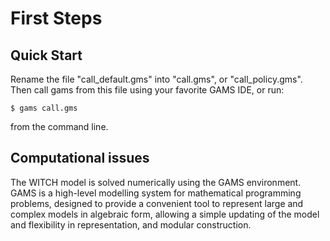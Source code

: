 # First Steps


## Quick Start



Rename the file "call_default.gms" into "call.gms", or "call_policy.gms".
Then call gams from this file using your favorite GAMS IDE, or run:

	$ gams call.gms

from the command line.
## Computational issues

The WITCH model is solved numerically using the GAMS environment.
GAMS is a high-level modelling system for mathematical programming problems,
designed to provide a convenient tool to represent large and complex models
in algebraic form, allowing a simple updating of the model and
flexibility in representation, and modular construction. 
